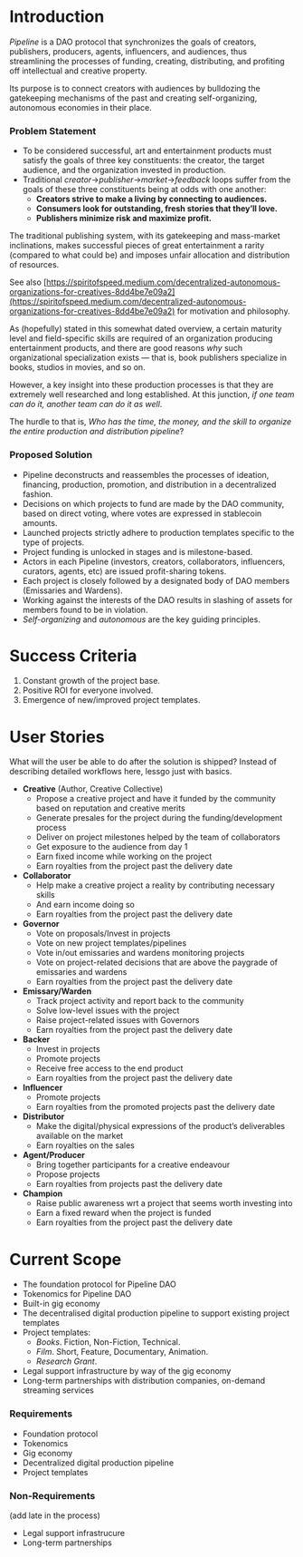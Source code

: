 # Introduction

*Pipeline* is a DAO protocol that synchronizes the goals of creators, publishers, producers, agents, influencers, and audiences, thus streamlining the processes of funding, creating, distributing, and profiting off intellectual and creative property.

Its purpose is to connect creators with audiences by bulldozing the gatekeeping mechanisms of the past and creating self-organizing, autonomous economies in their place.

### Problem Statement

- To be considered successful, art and entertainment products must satisfy the goals of three key constituents: the creator, the target audience, and the organization invested in production.
- Traditional *creator*→*publisher*→*market*→*feedback* loops suffer from the goals of these three constituents being at odds with one another:
    - **Creators strive to make a living by connecting to audiences.**
    - **Consumers look for outstanding, fresh stories that they’ll love.**
    - **Publishers minimize risk and maximize profit.**

The traditional publishing system, with its gatekeeping and mass-market inclinations, makes successful pieces of great entertainment a rarity (compared to what could be) and imposes unfair allocation and distribution of resources.

See also [https://spiritofspeed.medium.com/decentralized-autonomous-organizations-for-creatives-8dd4be7e09a2](https://spiritofspeed.medium.com/decentralized-autonomous-organizations-for-creatives-8dd4be7e09a2) for motivation and philosophy.

As (hopefully) stated in this somewhat dated overview, a certain maturity level and field-specific skills are required of an organization producing entertainment products, and there are good reasons *why* such organizational specialization exists — that is, book publishers specialize in books, studios in movies, and so on.

However, a key insight into these production processes is that they are extremely well researched and long established. At this junction, *if one team can do it, another team can do it as well*.

The hurdle to that is, *Who has the time, the money, and the skill to organize the entire production and distribution pipeline*?

### Proposed Solution

- Pipeline deconstructs and reassembles the processes of ideation, financing, production, promotion, and distribution in a decentralized fashion.
- Decisions on which projects to fund are made by the DAO community, based on direct voting, where votes are expressed in stablecoin amounts.
- Launched projects strictly adhere to production templates specific to the type of projects.
- Project funding is unlocked in stages and is milestone-based.
- Actors in each Pipeline (investors, creators, collaborators, influencers, curators, agents, etc) are issued profit-sharing tokens.
- Each project is closely followed by a designated body of DAO members (Emissaries and Wardens).
- Working against the interests of the DAO results in slashing of assets for members found to be in violation.
- *Self-organizing* and *autonomous* are the key guiding principles.

# Success Criteria

1. Constant growth of the project base.
2. Positive ROI for everyone involved.
3. Emergence of new/improved project templates.

# User Stories

What will the user be able to do after the solution is shipped? Instead of describing detailed workflows here, lessgo just with basics.

- **Creative** (Author, Creative Collective)
    - Propose a creative project and have it funded by the community based on reputation and creative merits
    - Generate presales for the project during the funding/development process
    - Deliver on project milestones helped by the team of collaborators
    - Get exposure to the audience from day 1
    - Earn fixed income while working on the project
    - Earn royalties from the project past the delivery date
- **Collaborator**
    - Help make a creative project a reality by contributing necessary skills
    - And earn income doing so
    - Earn royalties from the project past the delivery date
- **Governor**
    - Vote on proposals/Invest in projects
    - Vote on new project templates/pipelines
    - Vote in/out emissaries and wardens monitoring projects
    - Vote on project-related decisions that are above the paygrade of emissaries and wardens
    - Earn royalties from the project past the delivery date
- **Emissary/Warden**
    - Track project activity and report back to the community
    - Solve low-level issues with the project
    - Raise project-related issues with Governors
    - Earn royalties from the project past the delivery date
- **Backer**
    - Invest in projects
    - Promote projects
    - Receive free access to the end product
    - Earn royalties from the project past the delivery date
- **Influencer**
    - Promote projects
    - Earn royalties from the promoted projects past the delivery date
- **Distributor**
    - Make the digital/physical expressions of the product’s deliverables available on the market
    - Earn royalties on the sales
- **Agent/Producer**
    - Bring together participants for a creative endeavour
    - Propose projects
    - Earn royalties from projects past the delivery date
- **Champion**
    - Raise public awareness wrt a project that seems worth investing into
    - Earn a fixed reward when the project is funded
    - Earn royalties from the project past the delivery date

# Current Scope

- The foundation protocol for Pipeline DAO
- Tokenomics for Pipeline DAO
- Built-in gig economy
- The decentralised digital production pipeline to support existing project templates
- Project templates:
    - *Books*. Fiction, Non-Fiction, Technical.
    - *Film*. Short, Feature, Documentary, Animation.
    - *Research Grant*.
- Legal support infrastructure by way of the gig economy
- Long-term partnerships with distribution companies, on-demand streaming services

### Requirements
- Foundation protocol
- Tokenomics
- Gig economy
- Decentralized digital production pipeline
- Project templates

### Non-Requirements
(add late in the process)

- Legal support infrastrucure
- Long-term partnerships